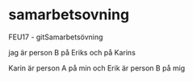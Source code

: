 # samarbetsovning
FEU17 - gitSamarbetsövning

jag är person B på Eriks och på Karins

Karin är person A på min och Erik är person B på mig